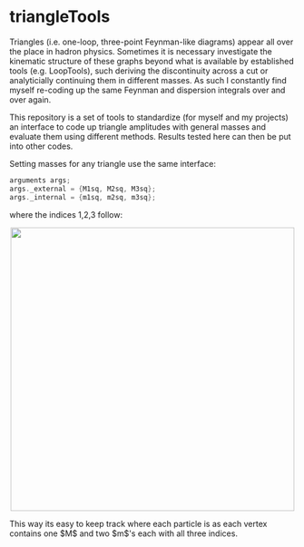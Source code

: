 # triangleTools
Triangles (i.e. one-loop, three-point Feynman-like diagrams) appear all over the place in hadron physics. Sometimes it is necessary investigate the kinematic structure of these graphs beyond what is available by established tools (e.g. LoopTools), such deriving the discontinuity across a cut or analyticially continuing them in different masses. As such I constantly find myself re-coding up the same Feynman and dispersion integrals over and over again.

This repository is a set of tools to standardize (for myself and my projects) an interface to code up triangle amplitudes with general masses and evaluate them using different methods. Results tested here can then be put into other codes. 

Setting masses for any triangle use the same interface:
```c++
arguments args;
args._external = {M1sq, M2sq, M3sq};
args._internal = {m1sq, m2sq, m3sq}; 
````
where the indices 1,2,3 follow: 

<p align="center">
  <img width="500" src="./doc/labels.png">
</p>
This way its easy to keep track where each particle is as each vertex contains one $M$ and two $m$'s each with all three indices. 